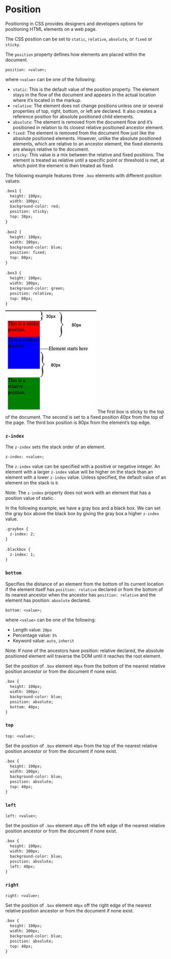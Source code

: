 # Position
Positioning in CSS provides designers and developers options for positioning HTML elements on a web page.

The CSS position can be set to `static`, `relative`, `absolute`, or `fixed` or `sticky`.


The `position` property defines how elements are placed within the document.

```
position: <value>;
```

where `<value>` can be one of the following:
* `static`: This is the default value of the position property. The element stays in the flow of the document and appears in the actual location where it’s located in the markup.
* `relative`: The element does not change positions unless one or several properties of top, right, bottom, or left are declared. It also creates a reference position for absolute positioned child elements.
* `absolute`: The element is removed from the document flow and it’s positioned in relation to its closest relative positioned ancestor element.
* `fixed`: The element is removed from the document flow just like the absolute positioned elements. However, unlike the absolute positioned elements, which are relative to an ancestor element, the fixed elements are always relative to the document.
* `sticky`: This value is a mix between the relative and fixed positions. The element is treated as relative until a specific point or threshold is met, at which point the element is then treated as fixed.

The following example features three `.box` elements with different position values:

```
.box1 {
  height: 100px;
  width: 100px;
  background-color: red;
  position: sticky;
  top: 30px;
}

.box2 {
  height: 100px;
  width: 100px;
  background-color: blue;
  position: fixed;
  top: 80px;
}

.box3 {
  height: 100px;
  width: 100px;
  background-color: green;
  position: relative;
  top: 80px;
}
```
![CSS Position Example](../images/css-position-example.png)
The first box is sticky to the top of the document. The second is set to a fixed position 40px from the top of the page. The third box position is 80px from the element’s top edge.


### `z-index`
The `z-index` sets the stack order of an element.
```
z-index: <value>;
```
The `z-index` value can be specified with a positive or negative integer. An element with a larger `z-index` value will be higher on the stack than an element with a lower `z-index` value. Unless specified, the default value of an element on the stack is `0`.

Note: The `z-index` property does not work with an element that has a position value of static.

In the following example, we have a gray box and a black box. We can set the gray box above the black box by giving the gray box a higher `z-index` value.

```
.graybox {
  z-index: 2;
}

.blackbox {
  z-index: 1;
}
```

### `bottom`
Specifies the distance of an element from the bottom of its current location if the element itself has `position: relative` declared or from the bottom of its nearest ancestor when the ancestor has `position: relative` and the element has position: `absolute` declared.

```
bottom: <value>;
```

where `<value>` can be one of the following:
* Length value: `20px`
* Percentage value: `5%`
* Keyword value: `auto`, `inherit`

Note: If none of the ancestors have position: relative declared, the absolute positioned element will traverse the DOM until it reaches the root element.

Set the position of `.box` element `40px` from the bottom of the nearest relative position ancestor or from the document if none exist.
```
.box {
  height: 100px;
  width: 100px;
  background-color: blue;
  position: absolute;
  bottom: 40px;
}
```

### `top`
```
top: <value>;
```

Set the position of `.box` element `40px` from the top of the nearest relative position ancestor or from the document if none exist.
```
.box {
  height: 100px;
  width: 100px;
  background-color: blue;
  position: absolute;
  top: 40px;
}
```



### `left`
```
left: <value>;
```
Set the position of `.box` element `40px` off the left edge of the nearest relative position ancestor or from the document if none exist.
```
.box {
  height: 100px;
  width: 100px;
  background-color: blue;
  position: absolute;
  left: 40px;
}
```

### `right`
```
right: <value>;
```
Set the position of `.box` element `40px` off the right edge of the nearest relative position ancestor or from the document if none exist.
```
.box {
  height: 100px;
  width: 100px;
  background-color: blue;
  position: absolute;
  top: 40px;
}
```
